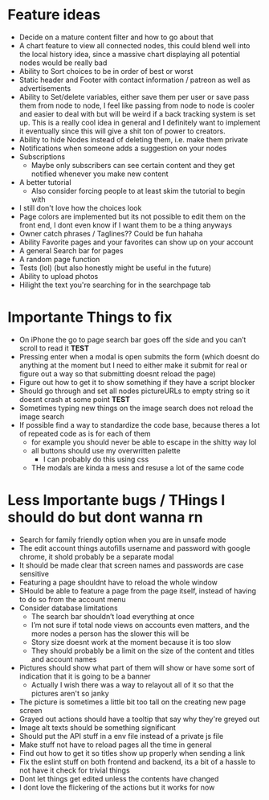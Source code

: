 # Feature ideas

- Decide on a mature content filter and how to go about that
- A chart feature to view all connected nodes, this could blend well into the local history idea, since a massive chart displaying all potential nodes would be really bad
- Ability to Sort choices to be in order of best or worst
- Static header and Footer with contact information / patreon as well as advertisements
- Ability to Set/delete variables, either save them per user or save pass them from node to node, I feel like passing from node to node is cooler and easier to deal with but will be weird if a back tracking system is set up. This is a really cool idea in general and I definitely want to implement it eventually since this will give a shit ton of power to creators.
- Ability to hide Nodes instead of deleting them, i.e. make them private
- Notifications when someone adds a suggestion on your nodes
- Subscriptions
  - Maybe only subscribers can see certain content and they get notified whenever you make new content
- A better tutorial
  - Also consider forcing people to at least skim the tutorial to begin with
- I still don't love how the choices look
- Page colors are implemented but its not possible to edit them on the front end, I dont even know if I want them to be a thing anyways
- Owner catch phrases / Taglines?? Could be fun hahaha
- Ability Favorite pages and your favorites can show up on your account
- A general Search bar for pages
- A random page function
- Tests (lol) (but also honestly might be useful in the future)
- Ability to upload photos
- Hilight the text you're searching for in the searchpage tab

# Importante Things to fix

- On iPhone the go to page search bar goes off the side and you can’t scroll to read it **TEST**
- Pressing enter when a modal is open submits the form (which doesnt do anything at the moment but I need to either make it submit for real or figure out a way so that submitting doesnt reload the page)
- Figure out how to get it to show something if they have a script blocker
- Should go through and set all nodes pictureURLs to empty string so it doesnt crash at some point **TEST**
- Sometimes typing new things on the image search does not reload the image search
- If possible find a way to standardize the code base, because theres a lot of repeated code as is for each of them
  - for example you should never be able to escape in the shitty way lol
  - all buttons should use my overwritten palette
    - I can probably do this using css
  - THe modals are kinda a mess and resuse a lot of the same code

# Less Importante bugs / THings I should do but dont wanna rn

- Search for family friendly option when you are in unsafe mode
- The edit account things autofills username and password with google chrome, it shold probably be a separate modal
- It should be made clear that screen names and passwords are case sensitive
- Featuring a page shouldnt have to reload the whole window
- SHould be able to feature a page from the page itself, instead of having to do so from the account menu
- Consider database limitations
  - The search bar shouldn’t load everything at once
  - I’m not sure if total node views on accounts even matters, and the more nodes a person has the slower this will be
  - Story size doesnt work at the moment because it is too slow
  - They should probably be a limit on the size of the content and titles and account names
- Pictures should show what part of them will show or have some sort of indication that it is going to be a banner
  - Actually I wish there was a way to relayout all of it so that the pictures aren't so janky
- The picture is sometimes a little bit too tall on the creating new page screen
- Grayed out actions should have a tooltip that say why they're greyed out
- Image alt texts should be something significant
- Should put the API stuff in a env file instead of a private js file
- Make stuff not have to reload pages all the time in general
- Find out how to get it so titles show up properly when sending a link
- Fix the eslint stuff on both frontend and backend, its a bit of a hassle to not have it check for trivial things
- Dont let things get edited unless the contents have changed
- I dont love the flickering of the actions but it works for now
